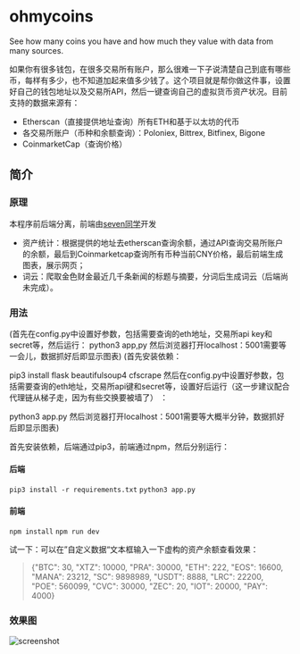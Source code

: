 # ohmycoins
See how many coins you have and how much they value with data from many sources.

如果你有很多钱包，在很多交易所有账户，那么很难一下子说清楚自己到底有哪些币，每样有多少，也不知道加起来值多少钱了。这个项目就是帮你做这件事，设置好自己的钱包地址以及交易所API，然后一键查询自己的虚拟货币资产状况。目前支持的数据来源有：
- Etherscan（直接提供地址查询）所有ETH和基于以太坊的代币
- 各交易所账户（币种和余额查询）：Poloniex, Bittrex, Bitfinex, Bigone
- CoinmarketCap（查询价格）

## 简介
### 原理
本程序前后端分离，前端由[seven同学](https://github.com/seven777777)开发
- 资产统计：根据提供的地址去etherscan查询余额，通过API查询交易所账户的余额，最后到Coinmarketcap查询所有币种当前CNY价格，最后前端生成图表，展示网页；
- 词云：爬取金色财金最近几千条新闻的标题与摘要，分词后生成词云（后端尚未完成）。

### 用法
(首先在config.py中设置好参数，包括需要查询的eth地址，交易所api key和secret等，然后运行： python3 app,py 然后浏览器打开localhost：5001需要等一会儿，数据抓好后即显示图表)
(首先安装依赖：

pip3 install flask beautifulsoup4 cfscrape
然后在config.py中设置好参数，包括需要查询的eth地址，交易所api键和secret等，设置好后运行（这一步建议配合代理链从梯子走，因为有些交换要被墙了） ：

python3 app.py
然后浏览器打开localhost：5001需要等大概半分钟，数据抓好后即显示图表)


首先安装依赖，后端通过pip3，前端通过npm，然后分别运行：

#### 后端
`pip3 install -r requirements.txt`
`python3 app.py`

#### 前端
`npm install`
`npm run dev`

试一下：可以在”自定义数据“文本框输入一下虚构的资产余额查看效果：
> {"BTC": 30, "XTZ": 10000, "PRA": 30000, "ETH": 222, "EOS": 16600, "MANA": 23212, "SC": 9898989, "USDT": 8888, "LRC": 22200, "POE": 560099, "CVC": 30000, "ZEC": 20, "IOT": 20000, "PAY": 4000}

### 效果图
![screenshot](screenshot.png)
